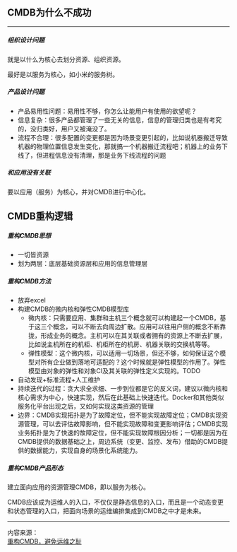 ## CMDB为什么不成功

---

##### 组织设计问题

就是以什么为核心去划分资源、组织资源。

最好是以服务为核心，如小米的服务树。

##### 产品设计问题

* 产品易用性问题：易用性不够，你怎么让能用户有使用的欲望呢？
* 信息复杂：很多产品都管理了一些无关的信息，信息的管理归类也是有考究的，没归类好，用户又被淹没了。
* 流程不合理：很多配置的变更都是因为场景变更引起的，比如说机器搬迁导致机器的物理位置信息发生变化，那就搞一个机器搬迁流程吧；机器上的业务下线了，但进程信息没有清理，那是业务下线流程的问题

##### 和应用没有关联

要以应用（服务）为核心，并对CMDB进行中心化。

## CMDB重构逻辑

##### 重构CMDB思想

* 一切皆资源
* 划为两层：底层基础资源层和应用的信息管理层

##### 重构CMDB方法

* 放弃excel
* 构建CMDB的微内核和弹性CMDB模型库
  * 微内核：只需要应用、集群和主机三个概念就可以构建起一个CMDB，基于这三个概念，可以不断去向周边扩散。应用可以往用户侧的概念不断靠拢，形成业务的概念。主机可以在其关联或者拥有的资源上不断去扩展，比如说主机所在的机柜、机柜所在的机房、机器关联的交换机等等。
  * 弹性模型：这个微内核，可以适用一切场景，但还不够，如何保证这个模型对所有企业做到落地可适配的？这个时候就是弹性模型的作用了。弹性模型由对象的弹性和对象CI及其关联的弹性定义实现的。TODO
* 自动发现+标准流程+人工维护
* 持续迭代的过程：贪大求全求细、一步到位都是它的反义词，建议以微内核和核心需求为中心，快速实现，然后在此基础上快速迭代。Docker和其他类似服务化平台出现之后，又如何实现这类资源的管理
* 边界：CMDB实现拓扑是为了故障定位，但不能实现故障定位；CMDB实现资源管理，可以去评估故障影响，但不能实现故障和变更影响评估；CMDB实现业务拓扑是为了快速的故障定位，但不能实现故障根因分析；一切都是因为在CMDB提供的数据基础之上，周边系统（变更、监控、发布）借助的CMDB提供的数据能力，实现自身的场景化系统能力。

##### 重构CMDB产品形态

建立面向应用的资源管理CMDB，即以服务为核心。

CMDB应该成为运维人的入口，不仅仅是静态信息的入口，而且是一个动态变更和状态管理的入口，把面向场景的运维编排集成到CMDB之中才是未来。

---

内容来源：  
[重构CMDB，避免运维之耻](http://www.yunweipai.com/archives/6856.html)

